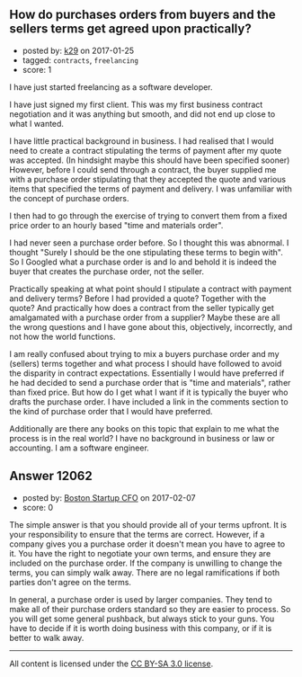 ## How do purchases orders from buyers and the sellers terms get agreed upon practically?

- posted by: [k29](https://stackexchange.com/users/2773112/k29) on 2017-01-25
- tagged: `contracts`, `freelancing`
- score: 1

<p>I have just started freelancing as a software developer.</p>

<p>I have just signed my first client. This was my first business contract negotiation and it was anything but smooth, and did not end up close to what I wanted.</p>

<p>I have little practical background in business. I had realised that I would need to create a contract stipulating the terms of payment after my quote was accepted. (In hindsight maybe this should have been specified sooner)
However, before I could send through a contract, the buyer supplied me with a purchase order stipulating that they accepted the quote and various items that specified the terms of payment and delivery. I was unfamiliar with the concept of purchase orders.</p>

<p>I then had to go through the exercise of trying to convert them from a fixed price order to an hourly based "time and materials order".</p>

<p>I had never seen a purchase order before. So I thought this was abnormal. I thought "Surely I should be the one stipulating these terms to begin with". So I Googled what a purchase order is and lo and behold it is indeed the buyer that creates the purchase order, not the seller.</p>

<p>Practically speaking at what point should I stipulate a contract with payment and delivery terms? Before I had provided a quote? Together with the quote? And practically how does a contract from the seller typically get amalgamated with a purchase order from a supplier? Maybe these are all the wrong questions and I have gone about this, objectively, incorrectly, and not how the world functions.</p>

<p>I am really confused about trying to mix a buyers purchase order and my (sellers) terms together and what process I should have followed to avoid the disparity in contract expectations. Essentially I would have preferred if he had decided to send a purchase order that is "time and materials", rather than fixed price. But how do I get what I want if it is typically the buyer who drafts the purchase order. I have included a link in the comments section to the kind of purchase order that I would have preferred.</p>

<p>Additionally are there any books on this topic that explain to me what the process is in the real world? I have no background in business or law or accounting. I am a software engineer.</p>



## Answer 12062

- posted by: [Boston Startup CFO](https://stackexchange.com/users/9992633/boston-startup-cfo) on 2017-02-07
- score: 0

<p>The simple answer is that you should provide all of your terms upfront.  It is your responsibility to ensure that the terms are correct.  However, if a company gives you a purchase order it doesn't mean you have to agree to it.  You have the right to negotiate your own terms, and ensure they are included on the purchase order.  If the company is unwilling to change the terms, you can simply walk away.  There are no legal ramifications if both parties don't agree on the terms.</p>

<p>In general, a purchase order is used by larger companies.  They tend to make all of their purchase orders standard so they are easier to process.  So you will get some general pushback, but always stick to your guns.  You have to decide if it is worth doing business with this company, or if it is better to walk away.</p>




---

All content is licensed under the [CC BY-SA 3.0 license](https://creativecommons.org/licenses/by-sa/3.0/).
